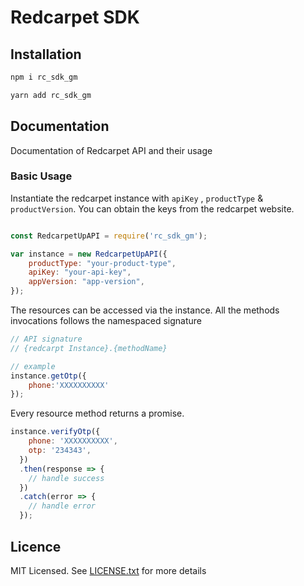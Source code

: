 # Redcarpet SDK

## Installation

```bash
npm i rc_sdk_gm
```

```bash
yarn add rc_sdk_gm
```
## Documentation

Documentation of Redcarpet API and their usage 

### Basic Usage

Instantiate the redcarpet instance with `apiKey` , `productType` & `productVersion`. You can obtain the keys from the redcarpet website.

```js

const RedcarpetUpAPI = require('rc_sdk_gm');

var instance = new RedcarpetUpAPI({
    productType: "your-product-type",
    apiKey: "your-api-key",
    appVersion: "app-version",
});
```

The resources can be accessed via the instance. All the methods invocations follows the namespaced signature

```js
// API signature
// {redcarpt Instance}.{methodName}

// example
instance.getOtp({
    phone:'XXXXXXXXXX'
});
```

Every resource method returns a promise.

```js
instance.verifyOtp({
    phone: 'XXXXXXXXXX',
    otp: '234343',
  })
  .then(response => {
    // handle success
  })
  .catch(error => {
    // handle error
  });
```

## Licence

MIT Licensed. See [LICENSE.txt](LICENSE.txt) for more details

